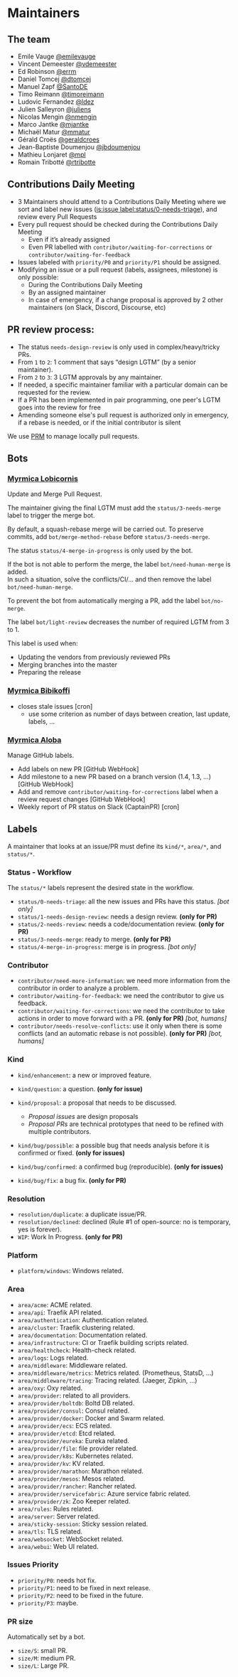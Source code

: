 # Maintainers

## The team

* Emile Vauge [@emilevauge](https://github.com/emilevauge)
* Vincent Demeester [@vdemeester](https://github.com/vdemeester)
* Ed Robinson [@errm](https://github.com/errm)
* Daniel Tomcej [@dtomcej](https://github.com/dtomcej)
* Manuel Zapf [@SantoDE](https://github.com/SantoDE)
* Timo Reimann [@timoreimann](https://github.com/timoreimann)
* Ludovic Fernandez [@ldez](https://github.com/ldez)
* Julien Salleyron [@juliens](https://github.com/juliens)
* Nicolas Mengin [@nmengin](https://github.com/nmengin)
* Marco Jantke [@mjantke](https://github.com/mjeri)
* Michaël Matur [@mmatur](https://github.com/mmatur)
* Gérald Croës [@geraldcroes](https://github.com/geraldcroes)
* Jean-Baptiste Doumenjou [@jbdoumenjou](https://github.com/jbdoumenjou)
* Mathieu Lonjaret [@mpl](https://github.com/mpl)
* Romain Tribotté [@rtribotte](https://github.com/rtribotte)

## Contributions Daily Meeting

* 3 Maintainers should attend to a Contributions Daily Meeting where we sort and label new issues ([is:issue label:status/0-needs-triage](https://github.com/traefik/traefik/issues?utf8=%E2%9C%93&q=is%3Aissue+label%3Astatus%2F0-needs-triage+)), and review every Pull Requests
* Every pull request should be checked during the Contributions Daily Meeting
    * Even if it’s already assigned
    * Even PR labelled with `contributor/waiting-for-corrections` or `contributor/waiting-for-feedback`
* Issues labeled with `priority/P0` and `priority/P1` should be assigned.
* Modifying an issue or a pull request (labels, assignees, milestone) is only possible:
    * During the Contributions Daily Meeting
    * By an assigned maintainer
    * In case of emergency, if a change proposal is approved by 2 other maintainers (on Slack, Discord, Discourse, etc)

## PR review process:

* The status `needs-design-review` is only used in complex/heavy/tricky PRs.
* From `1` to `2`: 1 comment that says “design LGTM” (by a senior maintainer).
* From `2` to `3`: 3 LGTM approvals by any maintainer.
* If needed, a specific maintainer familiar with a particular domain can be requested for the review.
* If a PR has been implemented in pair programming, one peer's LGTM goes into the review for free
* Amending someone else's pull request is authorized only in emergency, if a rebase is needed, or if the initial contributor is silent

We use [PRM](https://github.com/ldez/prm) to manage locally pull requests.

## Bots

### [Myrmica Lobicornis](https://github.com/traefik/lobicornis/)

Update and Merge Pull Request.

The maintainer giving the final LGTM must add the `status/3-needs-merge` label to trigger the merge bot.

By default, a squash-rebase merge will be carried out.
To preserve commits, add `bot/merge-method-rebase` before `status/3-needs-merge`.

The status `status/4-merge-in-progress` is only used by the bot.

If the bot is not able to perform the merge, the label `bot/need-human-merge` is added.  
In such a situation, solve the conflicts/CI/... and then remove the label `bot/need-human-merge`.

To prevent the bot from automatically merging a PR, add the label `bot/no-merge`.

The label `bot/light-review` decreases the number of required LGTM from 3 to 1.

This label is used when:

* Updating the vendors from previously reviewed PRs
* Merging branches into the master
* Preparing the release

### [Myrmica Bibikoffi](https://github.com/traefik/bibikoffi/)

* closes stale issues [cron]
    * use some criterion as number of days between creation, last update, labels, ...

### [Myrmica Aloba](https://github.com/traefik/aloba)

Manage GitHub labels.

* Add labels on new PR [GitHub WebHook]
* Add milestone to a new PR based on a branch version (1.4, 1.3, ...) [GitHub WebHook]
* Add and remove `contributor/waiting-for-corrections` label when a review request changes [GitHub WebHook]
* Weekly report of PR status on Slack (CaptainPR) [cron]

## Labels

A maintainer that looks at an issue/PR must define its `kind/*`, `area/*`, and `status/*`.

### Status - Workflow

The `status/*` labels represent the desired state in the workflow.

* `status/0-needs-triage`: all the new issues and PRs have this status. _[bot only]_
* `status/1-needs-design-review`: needs a design review. **(only for PR)**
* `status/2-needs-review`: needs a code/documentation review. **(only for PR)**
* `status/3-needs-merge`: ready to merge. **(only for PR)**
* `status/4-merge-in-progress`: merge is in progress. _[bot only]_

### Contributor

* `contributor/need-more-information`: we need more information from the contributor in order to analyze a problem.
* `contributor/waiting-for-feedback`: we need the contributor to give us feedback.
* `contributor/waiting-for-corrections`: we need the contributor to take actions in order to move forward with a PR. **(only for PR)** _[bot, humans]_
* `contributor/needs-resolve-conflicts`: use it only when there is some conflicts (and an automatic rebase is not possible). **(only for PR)** _[bot, humans]_

### Kind

* `kind/enhancement`: a new or improved feature.
* `kind/question`: a question. **(only for issue)**
* `kind/proposal`: a proposal that needs to be discussed.
    * _Proposal issues_ are design proposals
    * _Proposal PRs_ are technical prototypes that need to be refined with multiple contributors.

* `kind/bug/possible`: a possible bug that needs analysis before it is confirmed or fixed. **(only for issues)**
* `kind/bug/confirmed`: a confirmed bug (reproducible). **(only for issues)**
* `kind/bug/fix`: a bug fix. **(only for PR)**

### Resolution

* `resolution/duplicate`: a duplicate issue/PR.
* `resolution/declined`: declined (Rule #1 of open-source: no is temporary, yes is forever).
* `WIP`: Work In Progress. **(only for PR)**

### Platform

* `platform/windows`: Windows related.

### Area

* `area/acme`: ACME related.
* `area/api`: Traefik API related.
* `area/authentication`: Authentication related.
* `area/cluster`: Traefik clustering related.
* `area/documentation`: Documentation related.
* `area/infrastructure`: CI or Traefik building scripts related.
* `area/healthcheck`: Health-check related.
* `area/logs`: Logs related.
* `area/middleware`: Middleware related.
* `area/middleware/metrics`: Metrics related. (Prometheus, StatsD, ...)
* `area/middleware/tracing`: Tracing related. (Jaeger, Zipkin, ...)
* `area/oxy`: Oxy related.
* `area/provider`: related to all providers.
* `area/provider/boltdb`: Boltd DB related.
* `area/provider/consul`: Consul related.
* `area/provider/docker`: Docker and Swarm related.
* `area/provider/ecs`: ECS related.
* `area/provider/etcd`: Etcd related.
* `area/provider/eureka`: Eureka related.
* `area/provider/file`: file provider related.
* `area/provider/k8s`: Kubernetes related.
* `area/provider/kv`: KV related.
* `area/provider/marathon`: Marathon related.
* `area/provider/mesos`: Mesos related.
* `area/provider/rancher`: Rancher related.
* `area/provider/servicefabric`: Azure service fabric related.
* `area/provider/zk`: Zoo Keeper related.
* `area/rules`: Rules related.
* `area/server`: Server related.
* `area/sticky-session`: Sticky session related.
* `area/tls`: TLS related.
* `area/websocket`: WebSocket related.
* `area/webui`: Web UI related.

### Issues Priority

* `priority/P0`: needs hot fix.
* `priority/P1`: need to be fixed in next release.
* `priority/P2`: need to be fixed in the future.
* `priority/P3`: maybe.

### PR size

Automatically set by a bot.

* `size/S`: small PR.
* `size/M`: medium PR.
* `size/L`: Large PR.
